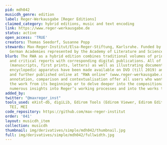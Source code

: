 ```yaml
---
pid: mdh042
musicdh_genre: edition
label: Reger-Werkausgabe [Reger Editions]
claimed_category: hybrid editions, music and text encoding
link: https://www.reger-werkausgabe.de
status: active
open_access: 'TRUE'
creators: Thomas Seedorf, Susanne Popp
stewards: Max-Reger-Institut/Elsa-Reger-Stiftung, Karlsruhe. Funded by the Union of
  German Academies represented by the Academy of Literature and Science, Mainz.
blurb: The RWA as a hybrid edition combines traditional volumes of printed editions
  and critical reports with corresponding digital publications. All of the sources
  (manuscripts, first prints, letters) as well as illustrating documents and a vast
  encyclopedic apparatus have been made available on DVD (till 2019) and are now re-
  and further published online at "RWA online" (www.reger-werkausgabe.de). Their reproduction,
  annotation, comparison and contextualisation offer all users who want to understand
  the work from its beginnings or to delve deeper into the compositional working process,
  numerous insights into Reger’s working processes and into the works themselves.
added_by:
twitter: "@maxreger_inst"
tools_used: eXist-db, digiLib, Edirom Tools (Edirom Viewer, Edirom Editor, Edirom-Online)
  TEI, MEI
code_repository: https://github.com/max-reger-institut
order: '041'
layout: musicdh_item
collection: musicdh
thumbnail: img/derivatives/simple/mdh042/thumbnail.jpg
full: img/derivatives/simple/mdh042/fullwidth.jpg
---
```

